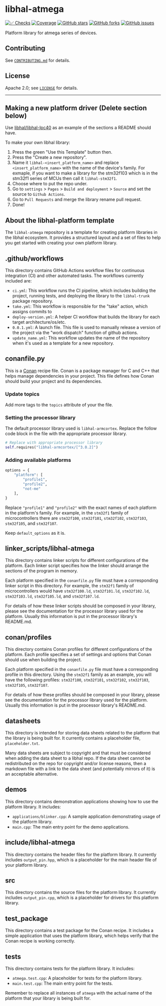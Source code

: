 # libhal-atmega

[![✅ Checks](https://github.com/libhal/libhal-atmega/actions/workflows/ci.yml/badge.svg)](https://github.com/libhal/libhal-atmega/actions/workflows/ci.yml)
[![Coverage](https://libhal.github.io/libhal-atmega/coverage/coverage.svg)](https://libhal.github.io/libhal-atmega/coverage/)
[![GitHub stars](https://img.shields.io/github/stars/libhal/libhal-atmega.svg)](https://github.com/libhal/libhal-atmega/stargazers)
[![GitHub forks](https://img.shields.io/github/forks/libhal/libhal-atmega.svg)](https://github.com/libhal/libhal-atmega/network)
[![GitHub issues](https://img.shields.io/github/issues/libhal/libhal-atmega.svg)](https://github.com/libhal/libhal-atmega/issues)

Platform library for atmega series of devices.

## Contributing

See [`CONTRIBUTING.md`](CONTRIBUTING.md) for details.

## License

Apache 2.0; see [`LICENSE`](LICENSE) for details.

---

## Making a new platform driver (Delete section below)

Use [libhal/libhal-lpc40](https://github.com/libhal/libhal-lpc40/) as an
example of the sections a README should have.

To make your own libhal library:

1. Press the green "Use this Template" button then.
2. Press the "Create a new repository".
3. Name it `libhal-<insert_platform_name>` and replace `<insert_platform_name>`
   with the name of the device's family. For exmaple, if you want to make a
   library for the stm32f103 which is in the stm32f1 series of MCUs then call
   it `libhal-stm32f1`.
4. Choose where to put the repo under.
5. Go to `settings` > `Pages` > `Build and deployment` > `Source` and set the
   source to `Github Actions`.
6. Go to `Pull Requests` and merge the library rename pull request.
7. Done!

## About the libhal-platform template

The `libhal-atmega` repository is a template for creating platform
libraries in the libhal ecosystem. It provides a structured layout and a set of files to help you get started with creating your own platform library.

## .github/workflows

This directory contains GitHub Actions workflow files for continuous integration
(CI) and other automated tasks. The workflows currently included are:

- `ci.yml`: This workflow runs the CI pipeline, which includes
  building the project, running tests, and deploying the library to the
  `libhal-trunk` package repository.
- `take.yml`: This workflow is responsible for the "take" action, which assigns
  commits to
- `deploy-version.yml`: A helper CI workflow that builds the library for each
  target architecture/os/etc.
- `0.0.1.yml`: A launch file. This file is used to manually release a version
  of the project via the "work dispatch" function of github actions.
- `update_name.yml`: This workflow updates the name of the repository when it's
  used as a template for a new repository.

## conanfile.py

This is a [Conan](https://conan.io/) recipe file. Conan is a package manager for
C and C++ that helps manage dependencies in your project. This file defines how
Conan should build your project and its dependencies.

### Update topics

Add more tags to the `topics` attribute of your the file.

### Setting the processor library

The default processor library used is `libhal-armcortex`. Replace the follow
code block in the file with the appropriate processor library.

```python
# Replace with appropriate processor library
self.requires("libhal-armcortex/[^3.0.2]")
```

### Adding available platforms

```python
options = {
    "platform": [
        "profile1",
        "profile2",
        "not-me"
    ],
}
```

Replace `"profile1"` and `"profile2"` with the exact names of each platform in
the platform's family. For example, in the `stm32f1` family of microcontrollers
there are `stm32f100`, `stm32f101`, `stm32f102`, `stm32f103`, `stm32f105`, and
`stm32f107`.

Keep `default_options` as it is.

## linker_scripts/libhal-atmega

This directory contains linker scripts for different configurations of the
platform. Each linker script specifies how the linker should arrange the
sections of the program in memory.

Each platform specified in the `conanfile.py` file must have a corresponding
linker script in this directory. For example, the `stm32f1` family of
microcontrollers would have `stm32f100.ld`, `stm32f101.ld`, `stm32f102.ld`,
`stm32f103.ld`, `stm32f105.ld`, and `stm32f107.ld`.

For details of how these linker scripts should be composed in your library,
please see the documentation for the processor library used for the platform.
Usually this information is put in the processor library's README.md.

## conan/profiles

This directory contains Conan profiles for different configurations of the
platform. Each profile specifies a set of settings and options that Conan should
use when building the project.

Each platform specified in the `conanfile.py` file must have a corresponding
profile in this directory. Using the `stm32f1` family as an example, you will
have the following profiles: `stm32f100`, `stm32f101`, `stm32f102`, `stm32f103`,
`stm32f105`, `stm32f107`.

For details of how these profiles should be composed in your library,
please see the documentation for the processor library used for the platform.
Usually this information is put in the processor library's README.md.

## datasheets

This directory is intended for storing data sheets related to the platform that
the library is being built for. It currently contains a placeholder file,
`placeholder.txt`.

Many data sheets are subject to copyright and that must be considered when
adding the data sheet to a libhal repo. If the data sheet cannot be
redistributed on the repo for copyright and/or license reasons, then a markdown
file with a link to the data sheet (and potentially mirrors of it) is an
acceptable alternative.

## demos

This directory contains demonstration applications showing how to use the
platform library. It includes:

- `applications/blinker.cpp`: A sample application demonstrating usage of the
  platform library.
- `main.cpp`: The main entry point for the demo applications.

## include/libhal-atmega

This directory contains the header files for the platform library. It currently
includes `output_pin.hpp`, which is a placeholder for the main header file of
your platform library.

## src

This directory contains the source files for the platform library. It currently
includes `output_pin.cpp`, which is a placeholder for drivers for this platform
library.

## test_package

This directory contains a test package for the Conan recipe. It includes a
simple application that uses the platform library, which helps verify that the
Conan recipe is working correctly.

## tests

This directory contains tests for the platform library. It includes:

- `atmega.test.cpp`: A placeholder for tests for the platform library.
- `main.test.cpp`: The main entry point for the tests.

Remember to replace all instances of `atmega` with the actual name of the
platform that your library is being built for.
